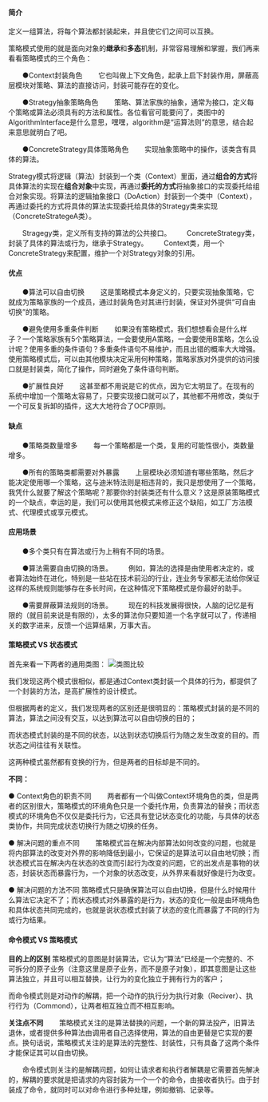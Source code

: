 #### 简介

定义一组算法，将每个算法都封装起来，并且使它们之间可以互换。

策略模式使用的就是面向对象的**继承**和**多态**机制，非常容易理解和掌握，我们再来看看策略模式的三个角色：

　　●Context封装角色
　　它也叫做上下文角色，起承上启下封装作用，屏蔽高层模块对策略、算法的直接访问，封装可能存在的变化。

　　●Strategy抽象策略角色
　　策略、算法家族的抽象，通常为接口，定义每个策略或算法必须具有的方法和属性。各位看官可能要问了，类图中的AlgorithmInterface是什么意思，嘿嘿，algorithm是“运算法则”的意思，结合起来意思就明白了吧。

　　●ConcreteStrategy具体策略角色
　　实现抽象策略中的操作，该类含有具体的算法。

Strategy模式将逻辑（算法）封装到一个类（Context）里面，通过**组合的方式**将具体算法的实现在**组合对象**中实现，再通过**委托的方式**将抽象接口的实现委托给组合对象实现。将算法的逻辑抽象接口（DoAction）封装到一个类中（Context），再通过委托的方式将具体的算法实现委托给具体的Strategy类来实现（ConcreteStrategeA类）。

　　Stragegy类，定义所有支持的算法的公共接口。
　　ConcreteStrategy类，封装了具体的算法或行为，继承于Strategy。
　　Context类，用一个ConcreteStrategy来配置，维护一个对Strategy对象的引用。

#### 优点

　　●算法可以自由切换
　　这是策略模式本身定义的，只要实现抽象策略，它就成为策略家族的一个成员，通过封装角色对其进行封装，保证对外提供“可自由切换”的策略。

　　●避免使用多重条件判断
　　如果没有策略模式，我们想想看会是什么样子？一个策略家族有5个策略算法，一会要使用A策略，一会要使用B策略，怎么设计呢？使用多重的条件语句？多重条件语句不易维护，而且出错的概率大大增强。使用策略模式后，可以由其他模块决定采用何种策略，策略家族对外提供的访问接口就是封装类，简化了操作，同时避免了条件语句判断。

　　●扩展性良好
　　这甚至都不用说是它的优点，因为它太明显了。在现有的系统中增加一个策略太容易了，只要实现接口就可以了，其他都不用修改，类似于一个可反复拆卸的插件，这大大地符合了OCP原则。

#### 缺点

　　●策略类数量增多
　　每一个策略都是一个类，复用的可能性很小，类数量增多。

　　●所有的策略类都需要对外暴露
　　上层模块必须知道有哪些策略，然后才能决定使用哪一个策略，这与迪米特法则是相违背的，我只是想使用了一个策略，我凭什么就要了解这个策略呢？那要你的封装类还有什么意义？这是原装策略模式的一个缺点，幸运的是，我们可以使用其他模式来修正这个缺陷，如工厂方法模式、代理模式或享元模式。

#### 应用场景

　　●多个类只有在算法或行为上稍有不同的场景。

　　●算法需要自由切换的场景。
　　例如，算法的选择是由使用者决定的，或者算法始终在进化，特别是一些站在技术前沿的行业，连业务专家都无法给你保证这样的系统规则能够存在多长时间，在这种情况下策略模式是你最好的助手。

　　●需要屏蔽算法规则的场景。
　　现在的科技发展得很快，人脑的记忆是有限的（就目前来说是有限的），太多的算法你只要知道一个名字就可以了，传递相关的数字进来，反馈一个运算结果，万事大吉。


#### 策略模式 VS 状态模式

首先来看一下两者的通用类图：
![类图比较](https://images2017.cnblogs.com/blog/676640/201709/676640-20170904211702866-2077110416.png)

我们发现这两个模式很相似，都是通过Context类封装一个具体的行为，都提供了一个封装的方法，是高扩展性的设计模式。

但根据两者的定义，我们发现两者的区别还是很明显的：策略模式封装的是不同的算法，算法之间没有交互，以达到算法可以自由切换的目的；

而状态模式封装的是不同的状态，以达到状态切换后行为随之发生改变的目的。而状态之间往往有关联性。

这两种模式虽然都有变换的行为，但是两者的目标却是不同的。

**不同：**

● Context角色的职责不同
　　两者都有一个叫做Context环境角色的类，但是两者的区别很大，策略模式的环境角色只是一个委托作用，负责算法的替换；而状态模式的环境角色不仅仅是委托行为，它还具有登记状态变化的功能，与具体的状态类协作，共同完成状态切换行为随之切换的任务。

● 解决问题的重点不同
　　策略模式旨在解决内部算法如何改变的问题，也就是将内部算法的改变对外界的影响降低到最小，它保证的是算法可以自由地切换；而状态模式旨在解决内在状态的改变而引起行为改变的问题，它的出发点是事物的状态，封装状态而暴露行为，一个对象的状态改变，从外界来看就好像是行为改变。

● 解决问题的方法不同
    策略模式只是确保算法可以自由切换，但是什么时候用什么算法它决定不了；而状态模式对外暴露的是行为，状态的变化一般是由环境角色和具体状态共同完成的，也就是说状态模式封装了状态的变化而暴露了不同的行为或行为结果。


#### 命令模式 VS 策略模式

**目的上的区别**
策略模式的意图是封装算法，它认为“算法”已经是一个完整的、不可拆分的原子业务（注意这里是原子业务，而不是原子对象），即其意图是让这些算法独立，并且可以相互替换，让行为的变化独立于拥有行为的客户；

而命令模式则是对动作的解耦，把一个动作的执行分为执行对象（Reciver）、执行行为（Commond），让两者相互独立而不相互影响。

**关注点不同**
　　策略模式关注的是算法替换的问题，一个新的算法投产，旧算法退休，或者提供多种算法由调用者自己选择使用，算法的自由更替是它实现的要点。换句话说，策略模式关注的是算法的完整性、封装性，只有具备了这两个条件才能保证其可以自由切换。

　　命令模式则关注的是解耦问题，如何让请求者和执行者解耦是它需要首先解决的，解耦的要求就是把请求的内容封装为一个一个的命令，由接收者执行。由于封装成了命令，就同时可以对命令进行多种处理，例如撤销、记录等。